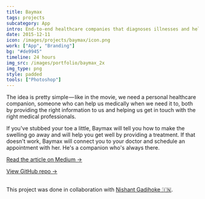 ```yaml
---
title: Baymax
tags: projects
subcategory: App
intro: End-to-end healthcare companies that diagnoses illnesses and helps your recover, along with scheduling and appointments.
date: 2015-12-11
icon: /images/projects/baymax/icon.png
work: ["App", "Branding"]
bg: "#de9945"
timeline: 24 hours
img_src: /images/portfolio/baymax_2x
img_type: png
style: padded
tools: ["Photoshop"]
---
```


The idea is pretty simple — like in the movie, we need a personal healthcare companion, someone who can help us medically when we need it to, both by providing the right information to us and helping us get in touch with the right medical professionals.

If you've stubbed your toe a little, Baymax will tell you how to make the swelling go away and will help you get well by providing a treatment. If that doesn't work, Baymax will connect you to your doctor and schedule an appointment with her. He's a companion who's always there.

[Read the article on Medium &rarr;](https://medium.com/@anandchowdhary/a-personal-healthcare-companion-who-lives-in-your-phone-1e946bd8553b)

[View GitHub repo &rarr;](https://github.com/AnandChowdhary/baymax)

<div class="three-images">
  <img alt="" src="/images/projects/baymax/1.png">
  <img alt="" src="/images/projects/baymax/2.png">
  <img alt="" src="/images/projects/baymax/3.png">
</div>

<footer>This project was done in collaboration with <a href="https://nishantgadihoke.com">Nishant Gadihoke 🇮🇳</a>.</footer>